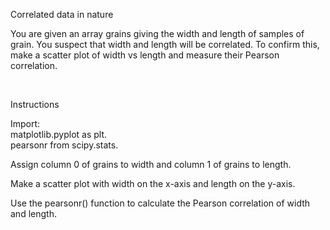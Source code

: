 Correlated data in nature

You are given an array grains giving the width and length of samples of grain. You suspect that width and length will be correlated. To confirm this, make a scatter plot of width vs length and measure their Pearson correlation.

<br>

Instructions

Import:  
matplotlib.pyplot as plt.  
pearsonr from scipy.stats.

Assign column 0 of grains to width and column 1 of grains to length.

Make a scatter plot with width on the x-axis and length on the y-axis.

Use the pearsonr() function to calculate the Pearson correlation of width and length.
